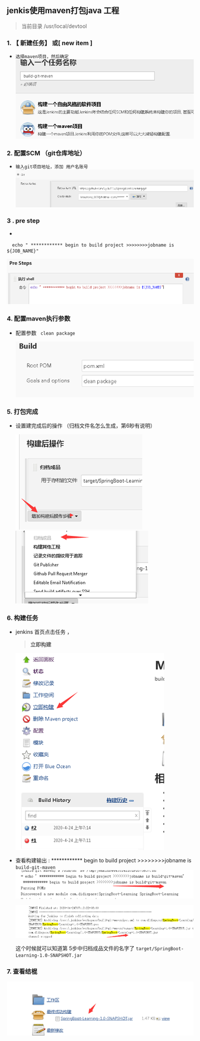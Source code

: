 
##    jenkis使用maven打包java 工程
>  当前目录 /usr/local/devtool

### 1.  【 新建任务】 或[ new item ] 
-   `选择maven项目，然后确定`
   ![下载包](1.png)

### 2. 配置SCM （git仓库地址）
    
-  `输入git项目地址，添加 用户名账号` 
  ![下载包](00.png)


### 3 . pre step
-    
```shell script
  echo " ************ begin to build project >>>>>>>>jobname is ${JOB_NAME}"
``` 

  ![下载包](2.png)


### 4. 配置maven执行参数  

- 配置参数    ` clean package`  

    ![下载包](3.png)
 

### 5. 打包完成
    
- 设置建完成后的操作  （归档文件名怎么生成，第6眇有说明）

   ![下载包](6.1.png)
   ![下载包](6.2.png)
    

### 6. 构建任务
 
- jenkins 首页点击任务 ，
    > **立即构建**
  
   ![下载包](7.png)
   
- 查看构建输出 :
     ************ begin to build project >>>>>>>>jobname is `build-git-maven`
     ![下载包](5.png)

     ![下载包](8.png)
   
   这个时候就可以知道第 5步中归档成品文件的名字了 `target/SpringBoot-Learning-1.0-SNAPSHOT.jar`

### 7. 查看结棍 
  ![下载包](9.png)
   